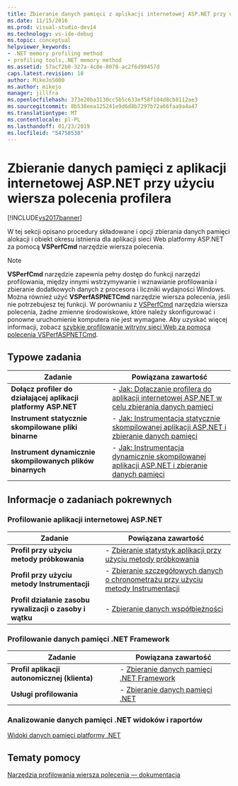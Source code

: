 ```yaml
---
title: Zbieranie danych pamięci z aplikacji internetowej ASP.NET przy użyciu wiersza polecenia Profiler | Dokumentacja firmy Microsoft
ms.date: 11/15/2016
ms.prod: visual-studio-dev14
ms.technology: vs-ide-debug
ms.topic: conceptual
helpviewer_keywords:
- .NET memory profiling method
- profiling tools,.NET memory method
ms.assetid: 57acf2b0-327a-4c0e-8078-ac2f6d99457d
caps.latest.revision: 18
author: MikeJo5000
ms.author: mikejo
manager: jillfra
ms.openlocfilehash: 373e20ba3130cc5b5c633ef58f104d8cb8112ae3
ms.sourcegitcommit: 8b538eea125241e9d6d8b7297b72a66faa9a4a47
ms.translationtype: MT
ms.contentlocale: pl-PL
ms.lasthandoff: 01/23/2019
ms.locfileid: "54758538"
---
```

# <a name="collecting-memory-data-from-an-aspnet-web-application-by-using-the-profiler-command-line"></a>Zbieranie danych pamięci z aplikacji internetowej ASP.NET przy użyciu wiersza polecenia profilera
[!INCLUDE[vs2017banner](../includes/vs2017banner.md)]

W tej sekcji opisano procedury składowane i opcji zbierania danych pamięci alokacji i obiekt okresu istnienia dla aplikacji sieci Web platformy ASP.NET za pomocą **VSPerfCmd** narzędzie wiersza polecenia.  
  
> [!NOTE]
>  **VSPerfCmd** narzędzie zapewnia pełny dostęp do funkcji narzędzi profilowania, między innymi wstrzymywanie i wznawianie profilowania i zbieranie dodatkowych danych z procesora i liczniki wydajności Windows. Można również użyć **VSPerfASPNETCmd** narzędzie wiersza polecenia, jeśli nie potrzebujesz tej funkcji. W porównaniu z [VSPerfCmd](../profiling/vsperfcmd.md) narzędzia wiersza polecenia, żadne zmienne środowiskowe, które należy skonfigurować i ponowne uruchomienie komputera nie jest wymagane. Aby uzyskać więcej informacji, zobacz [szybkie profilowanie witryny sieci Web za pomocą polecenia VSPerfASPNETCmd](../profiling/rapid-web-site-profiling-with-vsperfaspnetcmd.md).  
  
## <a name="common-tasks"></a>Typowe zadania  
  
|Zadanie|Powiązana zawartość|  
|----------|---------------------|  
|**Dołącz profiler do działającej aplikacji platformy ASP.NET**|-   [Jak: Dołączanie profilera do aplikacji internetowej ASP.NET w celu zbierania danych pamięci](../profiling/how-to-attach-the-profiler-to-an-aspnet-web-application-to-collect-memory-data-by-using-the-command-line.md)|  
|**Instrument statycznie skompilowane pliki binarne**|-   [Jak: Instrumentacja statycznie skompilowanej aplikacji ASP.NET i zbieranie danych pamięci](../profiling/how-to-instrument-a-statically-compiled-aspnet-web-application-and-collect-memory-data-by-using-the-profiler-command-line.md)|  
|**Instrument dynamicznie skompilowanych plików binarnych**|-   [Jak: Instrumentacja dynamicznie skompilowanej aplikacji ASP.NET i zbieranie danych pamięci](../profiling/how-to-instrument-a-dynamically-compiled-aspnet-web-application-and-collect-memory-data-by-using-the-profiler-command-line.md)|  
  
## <a name="related-tasks"></a>Informacje o zadaniach pokrewnych  
  
### <a name="profiling-aspnet-web-applications"></a>Profilowanie aplikacji internetowej ASP.NET  
  
|Zadanie|Powiązana zawartość|  
|----------|---------------------|  
|**Profil przy użyciu metody próbkowania**|-   [Zbieranie statystyk aplikacji przy użyciu metody próbkowania](../profiling/collecting-application-statistics-for-aspnet-web-applications-using-the-profiler-sampling-method-from-the-command-line.md)|  
|**Profil przy użyciu metody Instrumentacji**|-   [Zbieranie szczegółowych danych o chronometrażu przy użyciu metody Instrumentacji](/visualstudio/profiling/collecting-detailed-timing-data-aspnet-profiler-instrumentation-method?view=vs-2015)|  
|**Profil działanie zasobu rywalizacji o zasoby i wątku**|-   [Zbieranie danych współbieżności](../profiling/collecting-concurrency-data-for-an-aspnet-web-application-using-the-profiler-command-line.md)|  
  
### <a name="profiling-net-framework-memory-data"></a>Profilowanie danych pamięci .NET Framework  
  
|Zadanie|Powiązana zawartość|  
|----------|---------------------|  
|**Profil aplikacji autonomicznej (klienta)**|-   [Zbieranie danych pamięci .NET Framework](../profiling/collecting-dotnet-framework-memory-data-for-stand-alone-applications-by-using-the-profiler-command-line.md)|  
|**Usługi profilowania**|-   [Zbieranie danych pamięci .NET](../profiling/collecting-memory-data-from-dotnet-framework-services-by-using-the-profiler-command-line.md)|  
  
### <a name="analyzing-net-memory-data-views-and-reports"></a>Analizowanie danych pamięci .NET widoków i raportów  
 [Widoki danych pamięci platformy .NET](../profiling/dotnet-memory-data-views.md)  
  
## <a name="reference"></a>Tematy pomocy  
 [Narzędzia profilowania wiersza polecenia — dokumentacja](../profiling/command-line-profiling-tools-reference.md)
